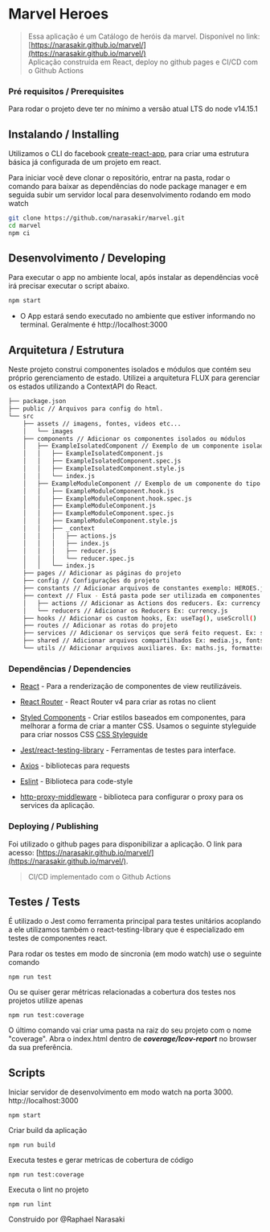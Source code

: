 # Marvel Heroes
> Essa aplicação é um Catálogo de heróis da marvel. 
> Disponível no link: [https://narasakir.github.io/marvel/](https://narasakir.github.io/marvel/)  
> Aplicação construída em React, deploy no github pages e CI/CD com o Github Actions

### Pré requisitos / Prerequisites

Para rodar o projeto deve ter no mínimo a versão atual LTS do node v14.15.1

## Instalando / Installing

Utilizamos o CLI do facebook [create-react-app](https://create-react-app.dev/docs/getting-started/), para criar uma estrutura básica já configurada de um projeto em react.

Para iniciar você deve clonar o repositório, entrar na pasta, rodar o comando para baixar as dependências do node package manager e em seguida subir um servidor local para desenvolvimento rodando em modo watch

```bash
git clone https://github.com/narasakir/marvel.git
cd marvel
npm ci
```

## Desenvolvimento / Developing

Para executar o app no ambiente local, após instalar as dependências você irá precisar executar o script abaixo.

```bash
npm start
```
* O App estará sendo executado no ambiente que estiver informando no terminal. Geralmente é http://localhost:3000

## Arquitetura / Estrutura
Neste projeto construi componentes isolados e módulos que contém seu próprio gerenciamento de estado. Utilizei a arquitetura FLUX para gerenciar os estados utilizando a ContextAPI do React.

```bash
├── package.json
├── public // Arquivos para config do html.
└── src
    ├── assets // imagens, fontes, videos etc...
    │   └── images
    ├── components // Adicionar os componentes isolados ou módulos
    │   ├── ExampleIsolatedComponent // Exemplo de um componente isolado, ideal para reutilizar em componente do tipo módulo.
    │   │   ├── ExampleIsolatedComponent.js
    │   │   ├── ExampleIsolatedComponent.spec.js
    │   │   ├── ExampleIsolatedComponent.style.js
    │   │   └── index.js
    │   ├── ExampleModuleComponent // Exemplo de um componente do tipo módulo com gerenciamento de estado no seu próprio contexto
	│   │   ├── ExampleModuleComponent.hook.js
	│   │   ├── ExampleModuleComponent.hook.spec.js
    │   │   ├── ExampleModuleComponent.js
    │   │   ├── ExampleModuleComponent.spec.js
    │   │   ├── ExampleModuleComponent.style.js
    │   │   ├── _context
    │   │   │   ├── actions.js
    │   │   │   ├── index.js
    │   │   │   ├── reducer.js
    │   │   │   └── reducer.spec.js
    │   │   └── index.js
    ├── pages // Adicionar as páginas do projeto
    ├── config // Configurações do projeto
    ├── constants // Adicionar arquivos de constantes exemplo: HEROES.js
    ├── context // Flux - Está pasta pode ser utilizada em componentes para terem gerenciamento de estado no seu próprio contexto
    │   ├── actions // Adicionar as Actions dos reducers. Ex: currency.js
    │   └── reducers // Adicionar os Reducers Ex: currency.js 
    ├── hooks // Adicionar os custom hooks, Ex: useTag(), useScroll()
    ├── routes // Adicionar as rotas do projeto
    ├── services // Adicionar os serviços que será feito request. Ex: suitability.js
    ├── shared // Adicionar arquivos compartilhados Ex: media.js, fonts.css, global-styles.css
    └── utils // Adicionar arquivos auxiliares. Ex: maths.js, formatters.js, date.js
```

### Dependências / Dependencies

- [React](https://facebook.github.io/react/) - Para a renderização de componentes de view reutilizáveis.
- [React Router](https://reacttraining.com/react-router/) - React Router v4 para criar as rotas no client

- [Styled Components](https://www.styled-components.com) - Criar estilos baseados em componentes, para melhorar a forma de criar a manter CSS. Usamos o seguinte styleguide para criar nossos CSS [CSS Styleguide](https://github.com/felipevolpatto/css-style-guide)

- [Jest/react-testing-library](https://testing-library.com/docs/react-testing-library/intro/) - Ferramentas de testes para interface.

- [Axios](https://www.npmjs.com/package/axios) - bibliotecas para requests

- [Eslint](https://www.npmjs.com/package/eslint) - Biblioteca para code-style 

- [http-proxy-middleware](https://www.npmjs.com/package/http-proxy-middleware) - biblioteca para configurar o proxy para os services da aplicação.

### Deploying / Publishing
Foi utilizado o github pages para disponibilizar a aplicação. O link para acesso: [https://narasakir.github.io/marvel/](https://narasakir.github.io/marvel/). 
> CI/CD implementado com o Github Actions

## Testes / Tests

É utilizado o Jest como ferramenta principal para testes unitários acoplando a ele utilizamos também o react-testing-library que é especializado em testes de componentes react.

Para rodar os testes em modo de sincronia (em modo watch) use o seguinte comando
```shell
npm run test
```

Ou se quiser gerar métricas relacionadas a cobertura dos testes nos projetos utilize apenas

```shell
npm run test:coverage
```

O último comando vai criar uma pasta na raiz do seu projeto com o nome "coverage". Abra o index.html dentro de ***coverage/Icov-report*** no browser da sua preferência.

## Scripts

Iniciar servidor de desenvolvimento em modo watch na porta 3000. http://localhost:3000

```shell
npm start
```

Criar build da aplicação

```shell
npm run build
```

Executa testes e gerar metricas de cobertura de código

```shell
npm run test:coverage
```

Executa o lint no projeto

```shell
npm run lint
```


Construido por @Raphael Narasaki